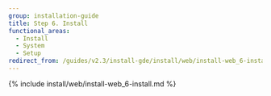 ```yaml
---
group: installation-guide
title: Step 6. Install
functional_areas:
  - Install
  - System
  - Setup
redirect_from: /guides/v2.3/install-gde/install/web/install-web_6-install.html
---
```


{% include install/web/install-web_6-install.md %}

